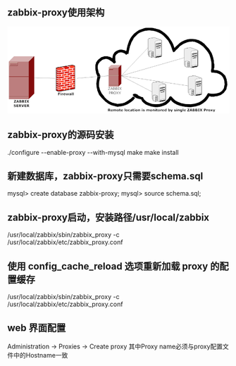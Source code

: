 ## zabbix-proxy使用架构
![](img/zabbix-1.png)
## zabbix-proxy的源码安装
./configure --enable-proxy --with-mysql
make
make install

## 新建数据库，zabbix-proxy只需要schema.sql
mysql> create database zabbix-proxy;
mysql> source schema.sql;

## zabbix-proxy启动，安装路径/usr/local/zabbix
/usr/local/zabbix/sbin/zabbix_proxy -c /usr/local/zabbix/etc/zabbix_proxy.conf

## 使用 config_cache_reload 选项重新加载 proxy 的配置缓存
/usr/local/zabbix/sbin/zabbix_proxy -c /usr/local/zabbix/etc/zabbix_proxy.conf

## web 界面配置
Administration -> Proxies -> Create proxy
其中Proxy name必须与proxy配置文件中的Hostname一致
